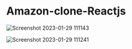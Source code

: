 # Amazon-clone-Reactjs

![Screenshot 2023-01-29 111143](https://user-images.githubusercontent.com/94054213/215307711-4bc0e84c-397a-48c8-b30f-c1fa71e7bf31.jpg)

![Screenshot 2023-01-29 111241](https://user-images.githubusercontent.com/94054213/215307751-23302d27-1db8-478b-aa8b-094e8d3ccd44.jpg)
